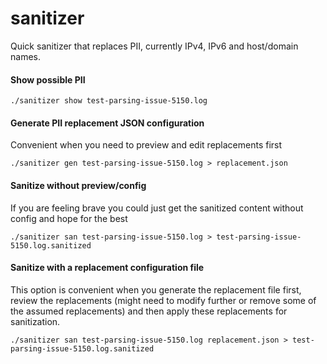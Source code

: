 # sanitizer

Quick sanitizer that replaces PII, currently IPv4, IPv6 and host/domain names.

#### Show possible PII

```
./sanitizer show test-parsing-issue-5150.log
```

#### Generate PII replacement JSON configuration
Convenient when you need to preview and edit replacements first

```
./sanitizer gen test-parsing-issue-5150.log > replacement.json
```

#### Sanitize without preview/config
If you are feeling brave you could just get the sanitized content without config and hope for the best

```
./sanitizer san test-parsing-issue-5150.log > test-parsing-issue-5150.log.sanitized
```

#### Sanitize with a replacement configuration file
This option is convenient when you generate the replacement file first, review the replacements (might need to modify further or remove some of the assumed replacements) and then apply these replacements for sanitization.
```
./sanitizer san test-parsing-issue-5150.log replacement.json > test-parsing-issue-5150.log.sanitized
```

